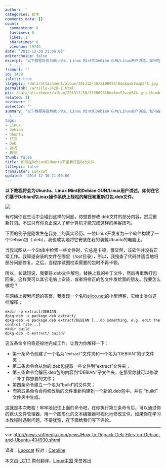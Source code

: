 ```yaml
---
author: ''
categories: 技术
comments_data: []
count:
  commentnum: 0
  favtimes: 0
  likes: 1
  sharetimes: 0
  viewnum: 19746
date: '2013-12-30 21:06:00'
editorchoice: false
excerpt: "以下教程将会为Ubuntu、Linux Mint和Debian GUN/Linux用户讲述，如何在它们基于Debian的Linux操作系统上轻松的解压和重新打包.deb文件。\r\n\r\n有时候你在生活中会碰到这样的问题，你想要修改.deb文件的部分内容，然后重
  \ ..."
fromurl: ''
id: 2428
islctt: true
largepic: /data/attachment/album/201312/30/2100095l8mokmv52wzp54k.jpg
permalink: /article-2428-1.html
pic: /data/attachment/album/201312/30/2100095l8mokmv52wzp54k.jpg.thumb.jpg
related: []
reviewer: ''
selector: ''
summary: "以下教程将会为Ubuntu、Linux Mint和Debian GUN/Linux用户讲述，如何在它们基于Debian的Linux操作系统上轻松的解压和重新打包.deb文件。\r\n\r\n有时候你在生活中会碰到这样的问题，你想要修改.deb文件的部分内容，然后重
  \ ..."
tags:
- Linux
- Debian
- Ubuntu
- 打包
- Deb
- 技巧
- 教程
thumb: false
title: 如何在Debian和Ubuntu下重新打包Deb文件
titlepic: false
translator: Luoxcat
updated: '2013-12-30 21:06:00'
---
```


**以下教程将会为Ubuntu、Linux Mint和Debian GUN/Linux用户讲述，如何在它们基于Debian的Linux操作系统上轻松的解压和重新打包.deb文件。**


![](/data/attachment/album/201312/30/2100095l8mokmv52wzp54k.jpg)


有时候你在生活中会碰到这样的问题，你想要修改.deb文件的部分内容，然后重新打包。不过只有你真正深入了解计算机才能完成这样的黑客技巧。


下面的例子是刚发生在我身上的真实经历。一位Linux开发者为一个软件构建了一个Debian包（.deb），我也成功地将它安装在我的装载Ubuntu的电脑上。


当我试图从一个Git库中检索一些文件时，它总是卡顿，很显然，该软件并没有正常工作。我知道安装的文件在哪里（/opt目录），所以，我搜查了代码并适当地将部分问题修复。之后，当程序试图检索需要的包时不再卡顿。


所以，长话短说，我要将.deb文件解包，替换上我的补丁文件，然后再重新打包回来。这样我可以其它电脑上安装，或者将修正的包文件发给我的朋友。我要怎么做呢？


在网络上搜索问题的答案，我发现一个名叫[ailoo.net](http://ailoo.net/2009/06/repack-a-deb-archive-with-dpkg-deb/)的小型博客，它给出类似这样解释：



```
mkdir -p extract/DEBIAN
dpkg-deb -x package.deb extract/
dpkg-deb -e package.deb extract/DEBIAN [...do something, e.g. edit the control file...]
mkdir build
dpkg-deb -b extract/ build/

```

这五条命令将奇迹般地完成工作。让我为你解释一下：


* 第一条命令创建了一个名为“extract”文件夹和一个名为“DEBIAN”的子文件夹；
* 第二条命令会从你的.deb包提取一些文件到“extract”文件夹；
* 第三条命令会解压.deb包的内容到“DEBIAN”子文件夹，在那里你就可以修改／补丁你想要的文件；
* 第四条命令建立一个名为“build”的文件夹；
* 而第五条命令会将修改后的文件重新构建到一个新的.deb包中，并在 “build” 文件夹中生成。


这就是本次教程！牢牢地记住上面的命令吧，在你执行第三条命令后，可以通过你的默认文件管理器，用一个图形化的文本编辑器可视化地修改文件。如果你在学习本教程时遇到问题，不要犹豫，在下面给我们写下评论。




---


via: <http://news.softpedia.com/news/How-to-Repack-Deb-Files-on-Debian-and-Ubuntu-404930.shtml>


译者：[Luoxcat](https://github.com/Luoxcat) 校对：[Caroline](https://github.com/carolinewuyan)


本文由 [LCTT](https://github.com/LCTT/TranslateProject) 原创翻译，[Linux中国](http://linux.cn/) 荣誉推出